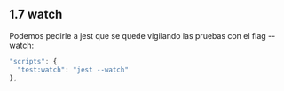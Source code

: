 ## 1.7 watch

Podemos pedirle a jest que se quede vigilando las pruebas con el flag
--watch:

``` javascript
"scripts": {
  "test:watch": "jest --watch"
},
```

